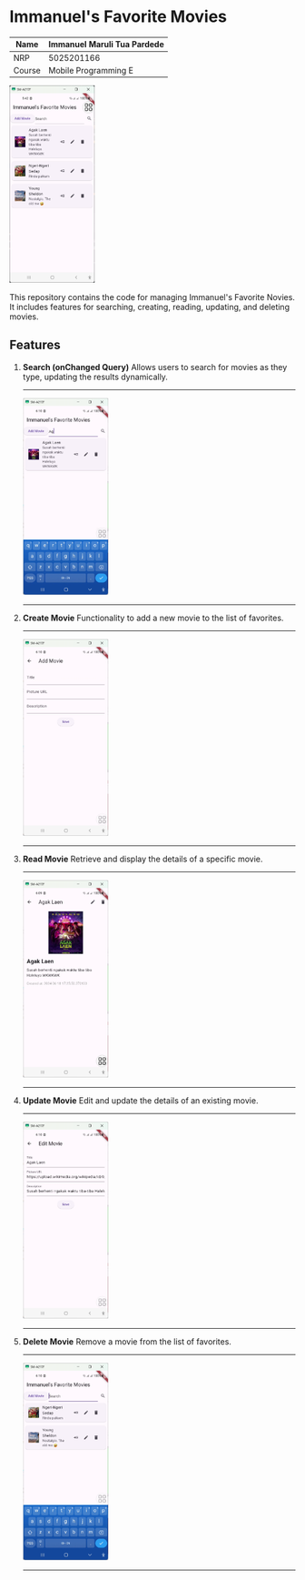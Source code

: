 # Immanuel's Favorite Movies

| Name                     | Immanuel Maruli Tua Pardede |
|--------------------------|-----------------------------|
| NRP                      | 5025201166                  |
| Course                   | Mobile Programming E        |

<img src="https://github.com/immanuelmtpardede/EASPPB/blob/main/img/Home%20Page.png" width="150" alt="Home Page">

This repository contains the code for managing Immanuel's Favorite Novies. It includes features for searching, creating, reading, updating, and deleting movies.

## Features

1. **Search (onChanged Query)**
   Allows users to search for movies as they type, updating the results dynamically.
   <hr>
   <img src="https://github.com/immanuelmtpardede/EASPPB/blob/main/img/Search.png" width="150" alt="Search">
   <hr>
3. **Create Movie**
   Functionality to add a new movie to the list of favorites.
   <hr>
   <img src="https://github.com/immanuelmtpardede/EASPPB/blob/main/img/Create.png" width="150" alt="Create">
   <hr>
5. **Read Movie**
   Retrieve and display the details of a specific movie.
   <hr>
   <img src="https://github.com/immanuelmtpardede/EASPPB/blob/main/img/Read.png" width="150" alt="Read">
   <hr>
7. **Update Movie**
   Edit and update the details of an existing movie.
   <hr>
   <img src="https://github.com/immanuelmtpardede/EASPPB/blob/main/img/Update.png" width="150" alt="Update">
   <hr>
9. **Delete Movie**
   Remove a movie from the list of favorites.
   <hr>
   <img src="https://github.com/immanuelmtpardede/EASPPB/blob/main/img/After%20Delete.png" width="150" alt="After Delete">
   <hr>
